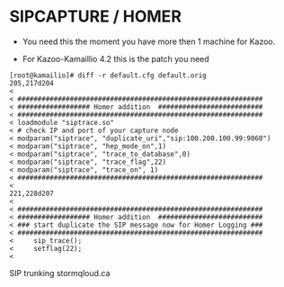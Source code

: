 # SIPCAPTURE / HOMER

* You need this the moment you have more then 1 machine for Kazoo.

* For Kazoo-Kamaillio 4.2 this is the patch you need

```
[root@kamailio]# diff -r default.cfg default.orig 
205,217d204
< 
< #############################################################                 
< ################## Homer addition  ##########################
< #############################################################
< loadmodule "siptrace.so"
< # check IP and port of your capture node                 
< modparam("siptrace", "duplicate_uri","sip:100.200.100.99:9060")
< modparam("siptrace", "hep_mode_on",1)
< modparam("siptrace", "trace_to_database",0)
< modparam("siptrace", "trace_flag",22)
< modparam("siptrace", "trace_on", 1)
< #############################################################   
< 
221,228d207
< 
< #############################################################
< ################## Homer addition  ##########################
< ### start duplicate the SIP message now for Homer Logging ###
< #############################################################
<     sip_trace();
<     setflag(22);
< 

```

SIP trunking stormqloud.ca
